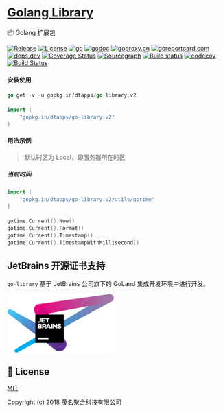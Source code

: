 <h1>
<a href="https://www.dtapp.net/">Golang Library</a>
</h1>

📦 Golang 扩展包

[comment]: <> (go)
[![Release](https://img.shields.io/github/release/dtapps/go-library.svg)](https://gopkg.in/dtapps/go-library.v2/releases/latest)
[![License](https://img.shields.io/github/license/mashape/apistatus.svg)](https://gopkg.in/dtapps/go-library.v2)
[![go](https://gopkg.in/dtapps/go-library.v2/actions/workflows/go.yml/badge.svg)](https://gopkg.in/dtapps/go-library.v2/actions/workflows/go.yml)
[![godoc](https://pkg.go.dev/badge/gopkg.in/dtapps/go-library.v2?status.svg)](https://pkg.go.dev/gopkg.in/dtapps/go-library.v2)
[![goproxy.cn](https://goproxy.cn/stats/gopkg.in/dtapps/go-library.v2/badges/download-count.svg)](https://goproxy.cn/stats/gopkg.in/dtapps/go-library.v2)
[![goreportcard.com](https://goreportcard.com/badge/gopkg.in/dtapps/go-library.v2)](https://goreportcard.com/report/gopkg.in/dtapps/go-library.v2)
[![deps.dev](https://img.shields.io/badge/deps-go-red.svg)](https://deps.dev/go/github.com%2Fdtapps%2Fgo-library)
[![Coverage Status](https://coveralls.io/repos/github/dtapps/go-library/badge.svg?branch=master)](https://coveralls.io/github/dtapps/go-library?branch=master)
[![Sourcegraph](https://sourcegraph.com/gopkg.in/dtapps/go-library.v2/-/badge.svg)](https://sourcegraph.com/gopkg.in/dtapps/go-library.v2?badge)
[![Build status](https://ci.appveyor.com/api/projects/status/d6rq6xynt8wkev5k?svg=true)](https://ci.appveyor.com/project/dtapps/go-library)
[![codecov](https://codecov.io/gh/dtapps/go-library/branch/master/graph/badge.svg?token=BrtbyKKPQX)](https://codecov.io/gh/dtapps/go-library)
[![Build Status](https://app.travis-ci.com/dtapps/go-library.svg?branch=master)](https://app.travis-ci.com/dtapps/go-library)

#### 安装使用

```go
go get -v -u gopkg.in/dtapps/go-library.v2

import (
    "gopkg.in/dtapps/go-library.v2"
)
```

#### 用法示例

> 默认时区为 Local，即服务器所在时区

##### 当前时间

```go
import (
	"gopkg.in/dtapps/go-library.v2/utils/gotime"
)

gotime.Current().Now()
gotime.Current().Format()
gotime.Current().Timestamp()
gotime.Current().TimestampWithMillisecond()
```

## JetBrains 开源证书支持

`go-library` 基于 JetBrains 公司旗下的 GoLand 集成开发环境中进行开发。

<a href="https://www.jetbrains.com/?from=kubeadm-ha" target="_blank">
<img src="https://raw.githubusercontent.com/panjf2000/illustrations/master/jetbrains/jetbrains-variant-4.png" width="250" align="middle"/>
</a>

## 🔑 License

[MIT](https://gopkg.in/dtapps/go-library.v2/blob/master/LICENSE)

Copyright (c) 2018 茂名聚合科技有限公司